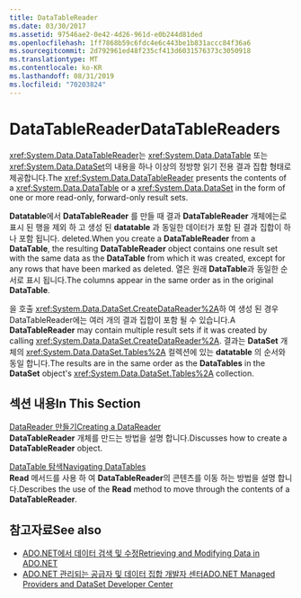 ```yaml
---
title: DataTableReader
ms.date: 03/30/2017
ms.assetid: 97546ae2-0e42-4d26-961d-e0b244d81ded
ms.openlocfilehash: 1ff7868b59c6fdc4e6c443be1b831accc84f36a6
ms.sourcegitcommit: 2d792961ed48f235cf413d6031576373c3050918
ms.translationtype: MT
ms.contentlocale: ko-KR
ms.lasthandoff: 08/31/2019
ms.locfileid: "70203824"
---
```

# <a name="datatablereaders"></a><span data-ttu-id="5644d-102">DataTableReader</span><span class="sxs-lookup"><span data-stu-id="5644d-102">DataTableReaders</span></span>
<span data-ttu-id="5644d-103"><xref:System.Data.DataTableReader>는 <xref:System.Data.DataTable> 또는 <xref:System.Data.DataSet>의 내용을 하나 이상의 정방향 읽기 전용 결과 집합 형태로 제공합니다.</span><span class="sxs-lookup"><span data-stu-id="5644d-103">The <xref:System.Data.DataTableReader> presents the contents of a <xref:System.Data.DataTable> or a <xref:System.Data.DataSet> in the form of one or more read-only, forward-only result sets.</span></span>  
  
 <span data-ttu-id="5644d-104">**Datatable**에서 **DataTableReader** 를 만들 때 결과 **DataTableReader** 개체에는로 표시 된 행을 제외 하 고 생성 된 **datatable** 과 동일한 데이터가 포함 된 결과 집합이 하나 포함 됩니다. deleted.</span><span class="sxs-lookup"><span data-stu-id="5644d-104">When you create a **DataTableReader** from a **DataTable**, the resulting **DataTableReader** object contains one result set with the same data as the **DataTable** from which it was created, except for any rows that have been marked as deleted.</span></span> <span data-ttu-id="5644d-105">열은 원래 **DataTable**과 동일한 순서로 표시 됩니다.</span><span class="sxs-lookup"><span data-stu-id="5644d-105">The columns appear in the same order as in the original **DataTable**.</span></span>  
  
 <span data-ttu-id="5644d-106">을 호출 <xref:System.Data.DataSet.CreateDataReader%2A>하 여 생성 된 경우 DataTableReader에는 여러 개의 결과 집합이 포함 될 수 있습니다.</span><span class="sxs-lookup"><span data-stu-id="5644d-106">A **DataTableReader** may contain multiple result sets if it was created by calling <xref:System.Data.DataSet.CreateDataReader%2A>.</span></span> <span data-ttu-id="5644d-107">결과는 **DataSet** 개체의 <xref:System.Data.DataSet.Tables%2A> 컬렉션에 있는 **datatable** 의 순서와 동일 합니다.</span><span class="sxs-lookup"><span data-stu-id="5644d-107">The results are in the same order as the **DataTables** in the **DataSet** object's <xref:System.Data.DataSet.Tables%2A> collection.</span></span>  
  
## <a name="in-this-section"></a><span data-ttu-id="5644d-108">섹션 내용</span><span class="sxs-lookup"><span data-stu-id="5644d-108">In This Section</span></span>  
 [<span data-ttu-id="5644d-109">DataReader 만들기</span><span class="sxs-lookup"><span data-stu-id="5644d-109">Creating a DataReader</span></span>](creating-a-datareader.md)  
 <span data-ttu-id="5644d-110">**DataTableReader** 개체를 만드는 방법을 설명 합니다.</span><span class="sxs-lookup"><span data-stu-id="5644d-110">Discusses how to create a **DataTableReader** object.</span></span>  
  
 [<span data-ttu-id="5644d-111">DataTable 탐색</span><span class="sxs-lookup"><span data-stu-id="5644d-111">Navigating DataTables</span></span>](navigating-datatables.md)  
 <span data-ttu-id="5644d-112">**Read** 메서드를 사용 하 여 **DataTableReader**의 콘텐츠를 이동 하는 방법을 설명 합니다.</span><span class="sxs-lookup"><span data-stu-id="5644d-112">Describes the use of the **Read** method to move through the contents of a **DataTableReader**.</span></span>  
  
## <a name="see-also"></a><span data-ttu-id="5644d-113">참고자료</span><span class="sxs-lookup"><span data-stu-id="5644d-113">See also</span></span>

- [<span data-ttu-id="5644d-114">ADO.NET에서 데이터 검색 및 수정</span><span class="sxs-lookup"><span data-stu-id="5644d-114">Retrieving and Modifying Data in ADO.NET</span></span>](../retrieving-and-modifying-data.md)
- [<span data-ttu-id="5644d-115">ADO.NET 관리되는 공급자 및 데이터 집합 개발자 센터</span><span class="sxs-lookup"><span data-stu-id="5644d-115">ADO.NET Managed Providers and DataSet Developer Center</span></span>](https://go.microsoft.com/fwlink/?LinkId=217917)
